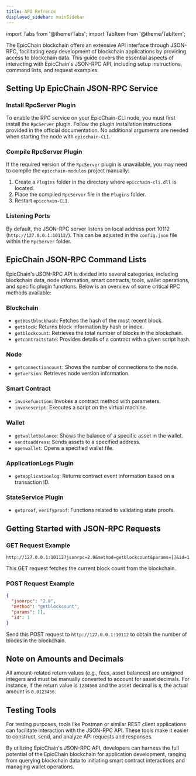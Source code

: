 ```yaml
---
title: API Refrence
displayed_sidebar: mainSidebar
---
```


import Tabs from '@theme/Tabs';
import TabItem from '@theme/TabItem';




The EpicChain blockchain offers an extensive API interface through JSON-RPC, facilitating easy development of blockchain applications by providing access to blockchain data. This guide covers the essential aspects of interacting with EpicChain's JSON-RPC API, including setup instructions, command lists, and request examples.

## Setting Up EpicChain JSON-RPC Service

### Install RpcServer Plugin

To enable the RPC service on your EpicChain-CLI node, you must first install the `RpcServer` plugin. Follow the plugin installation instructions provided in the official documentation. No additional arguments are needed when starting the node with `epicchain-CLI`.

### Compile RpcServer Plugin

If the required version of the `RpcServer` plugin is unavailable, you may need to compile the `epicchain-modules` project manually:

1. Create a `Plugins` folder in the directory where `epicchain-cli.dll` is located.
2. Place the compiled `RpcServer` file in the `Plugins` folder.
3. Restart `epicchain-CLI`.

### Listening Ports

By default, the JSON-RPC server listens on local address port 10112 (`http://127.0.0.1:10112/`). This can be adjusted in the `config.json` file within the `RpcServer` folder.

## EpicChain JSON-RPC Command Lists

EpicChain's JSON-RPC API is divided into several categories, including blockchain data, node information, smart contracts, tools, wallet operations, and specific plugin functions. Below is an overview of some critical RPC methods available:

### Blockchain
- `getbestblockhash`: Fetches the hash of the most recent block.
- `getblock`: Returns block information by hash or index.
- `getblockcount`: Retrieves the total number of blocks in the blockchain.
- `getcontractstate`: Provides details of a contract with a given script hash.

### Node
- `getconnectioncount`: Shows the number of connections to the node.
- `getversion`: Retrieves node version information.

### Smart Contract
- `invokefunction`: Invokes a contract method with parameters.
- `invokescript`: Executes a script on the virtual machine.

### Wallet
- `getwalletbalance`: Shows the balance of a specific asset in the wallet.
- `sendtoaddress`: Sends assets to a specified address.
- `openwallet`: Opens a specified wallet file.

### ApplicationLogs Plugin
- `getapplicationlog`: Returns contract event information based on a transaction ID.

### StateService Plugin
- `getproof`, `verifyproof`: Functions related to validating state proofs.

## Getting Started with JSON-RPC Requests

### GET Request Example
```plaintext
http://127.0.0.1:10112?jsonrpc=2.0&method=getblockcount&params=[]&id=1
```
This GET request fetches the current block count from the blockchain.

### POST Request Example
```json
{
  "jsonrpc": "2.0",
  "method": "getblockcount",
  "params": [],
  "id": 1
}
```
Send this POST request to `http://127.0.0.1:10112` to obtain the number of blocks in the blockchain.

## Note on Amounts and Decimals
All amount-related return values (e.g., fees, asset balances) are unsigned integers and must be manually converted to account for asset decimals. For instance, if the return value is `1234560` and the asset decimal is `8`, the actual amount is `0.0123456`.

## Testing Tools
For testing purposes, tools like Postman or similar REST client applications can facilitate interaction with the JSON-RPC API. These tools make it easier to construct, send, and analyze API requests and responses.

By utilizing EpicChain's JSON-RPC API, developers can harness the full potential of the EpicChain blockchain for application development, ranging from querying blockchain data to initiating smart contract interactions and managing wallet operations.


<br/>